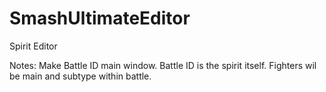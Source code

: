 # SmashUltimateEditor
Spirit Editor

Notes: Make Battle ID main window.  Battle ID is the spirit itself.  Fighters wil be main and subtype within battle.  
